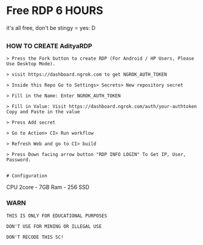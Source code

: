 # Free RDP 6 HOURS

it's all free, don't be stingy ⭐️ yes: D

### HOW TO CREATE AdityaRDP
```
> Press the Fork button to create RDP (For Android / HP Users, Please Use Desktop Mode).

> visit https://dashboard.ngrok.com to get NGROK_AUTH_TOKEN

> Inside this Repo Go to Settings> Secrets> New repository secret

> Fill in the Name: Enter NGROK_AUTH_TOKEN

> Fill in Value: Visit https://dashboard.ngrok.com/auth/your-authtoken Copy and Paste in the value

> Press Add secret 

> Go to Action> CI> Run workflow

> Refresh Web and go to CI> build

> Press Down facing arrow button "RDP INFO LOGIN" To Get IP, User, Password.


# Configuration
```
CPU 2core - 7GB Ram - 256 SSD

### WARN
```
THIS IS ONLY FOR EDUCATIONAL PURPOSES

DON'T USE FOR MINING OR ILLEGAL USE

DON'T RECODE THIS SC!
